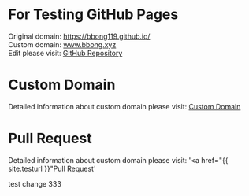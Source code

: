 # For Testing GitHub Pages
  Original domain: https://bbong119.github.io/  
  Custom domain: www.bbong.xyz  
  Edit please visit: [GitHub Repository](https://github.com/BBong119/bbong119.github.io/blob/master/README.md)  


# Custom Domain
  Detailed information about custom domain please visit: [Custom Domain](customDomain.md) 
  
# Pull Request
  Detailed information about custom domain please visit: '<a href="{{ site.testurl }}"Pull Request</a>'  
  
test change 333
